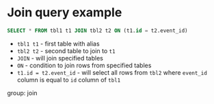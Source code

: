 # Join query example

```sql
SELECT * FROM tbl1 t1 JOIN tbl2 t2 ON (t1.id = t2.event_id)
```

- `tbl1 t1` - first table with alias
- `tbl2 t2` - second table to join to `t1`
- `JOIN` - will join specified tables
- `ON` - condition to join rows from specified tables
- `t1.id = t2.event_id` - will select all rows from `tbl2` where `event_id` column is equal to `id` column of `tbl1` 

group: join


